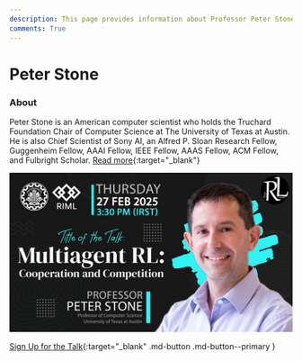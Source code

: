```yaml
---
description: This page provides information about Professor Peter Stone, his contributions to reinforcement learning, and details about his talk, including its recoding and slides.
comments: True
---
```


# Peter Stone

### About

Peter Stone is an American computer scientist who holds the Truchard Foundation Chair of Computer Science at The University of Texas at Austin. He is also Chief Scientist of Sony AI, an Alfred P. Sloan Research Fellow, Guggenheim Fellow, AAAI Fellow, IEEE Fellow, AAAS Fellow, ACM Fellow, and Fulbright Scholar. [Read more](https://en.wikipedia.org/wiki/Peter_Stone_(professor)){:target="_blank"}

![Image title](../assets/images/guests/banner/peter_stone.jpg)

[Sign Up for the Talk](https://forms.gle/M4QxTUWimGyvUmPv7){:target="_blank" .md-button .md-button--primary }